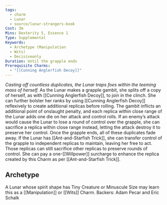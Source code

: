 ```yaml
---
tags:
  - charm
  - Lunar
  - source/lunar-strangers-book
Cost: 3m
Mins: Dexterity 5, Essence 1
Type: Supplemental
Keywords:
  - Archetype (Manipulation
  - Wits)
  - Decisiveonly
Duration: Until the grapple ends
Prerequisite Charms:
  - "[[Cunning Anglerfish Decoy]]"
---
```

*Casting off countless duplicates, the Lunar traps foes within the teeming mass of herself.*
As the Lunar makes a grapple gambit, she splits off a copy of herself, as with [[Cunning Anglerfish Decoy]], to join in the clinch. She can further bolster her ranks by using [[Cunning Anglerfish Decoy]] reflexively to create additional replicas before rolling. The gambit inflicts an additional point of onslaught penalty, and each replica within close range of the Lunar adds one die on her attack and control rolls.
If an enemy’s attack would cause the Lunar to lose a round of control over the grapple, she can sacrifice a replica within close range instead, letting the attack destroy it to preserve her control. Once the grapple ends, all of these duplicates fade away.
If the Lunar has [[Ant-and-Starfish Trick]], she can transfer control of the grapple to independent replicas to maintain, leaving her free to act. Those replicas can still sacrifice other replicas to preserve rounds of control. She can pay a one-[[Willpower]] surcharge to enhance the replica created by this Charm as per [[Ant-and-Starfish Trick]].

## Archetype 
A Lunar whose spirit shape has Tiny Creature or Minuscule Size may learn this as a [[Manipulation]] or [[Wits]] Charm.
Backers: Adam Pecar and Eric Schalk